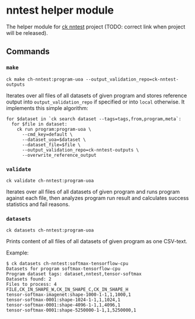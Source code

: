 # nntest helper module

The helper module for [ck nntest](https://github.com/dividiti/ck-acl-private) project (TODO: correct link when project will be released).

## Commands

### `make`
```
ck make ch-nntest:program-uoa --output_validation_repo=ck-nntest-outputs
```
Iterates over all files of all datasets of given program and stores reference output into `output_validation_repo` if specified or into `local` otherwise. It implements this simple algorithm:
```
for $dataset in `ck search dataset --tags=tags,from,program,meta`:
  for $file in dataset:
    ck run program:program-uoa \
      --cmd_key=default \
      --dataset_uoa=$dataset \
      --dataset_file=$file \
      --output_validation_repo=ck-nntest-outputs \
      --overwrite_reference_output
```

### `validate`
```
ck validate ch-nntest:program-uoa
```
Iterates over all files of all datasets of given program and runs program against each file, then analyzes program run result and calculates success statistics and fail reasons.

### `datasets`
```
ck datasets ch-nntest:program-uoa
```
Prints content of all files of all datasets of given program as one CSV-text.

Example:
```
$ ck datasets ch-nntest:softmax-tensorflow-cpu
Datasets for program softmax-tensorflow-cpu
Program dataset tags: dataset,nntest,tensor-softmax
Datasets found: 2
Files to process: 4
FILE,CK_IN_SHAPE_W,CK_IN_SHAPE_C,CK_IN_SHAPE_H
tensor-softmax-imagenet:shape-1000-1-1,1,1000,1
tensor-softmax-0001:shape-1024-1-1,1,1024,1
tensor-softmax-0001:shape-4096-1-1,1,4096,1
tensor-softmax-0001:shape-5250000-1-1,1,5250000,1
```